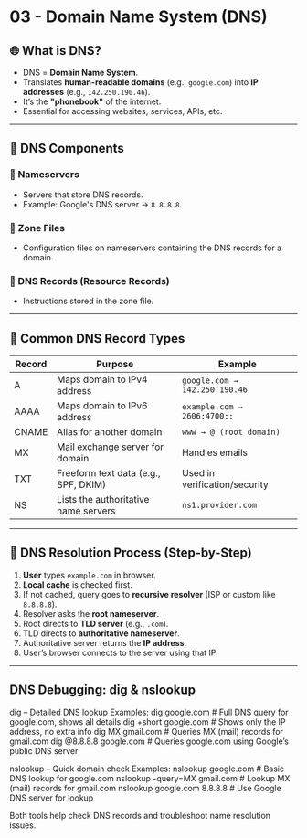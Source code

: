 # 03 - Domain Name System (DNS)

## 🌐 What is DNS?

- DNS = **Domain Name System**.
- Translates **human-readable domains** (e.g., `google.com`) into **IP addresses** (e.g., `142.250.190.46`).
- It’s the **"phonebook"** of the internet.
- Essential for accessing websites, services, APIs, etc.

---

## 🧱 DNS Components

### 🔷 Nameservers
- Servers that store DNS records.
- Example: Google's DNS server → `8.8.8.8`.

### 🔷 Zone Files
- Configuration files on nameservers containing the DNS records for a domain.

### 🔷 DNS Records (Resource Records)
- Instructions stored in the zone file.

---

## 📄 Common DNS Record Types

| Record | Purpose                            | Example |
|--------|------------------------------------|---------|
| A      | Maps domain to IPv4 address        | `google.com → 142.250.190.46` |
| AAAA   | Maps domain to IPv6 address        | `example.com → 2606:4700::` |
| CNAME  | Alias for another domain           | `www → @ (root domain)` |
| MX     | Mail exchange server for domain    | Handles emails |
| TXT    | Freeform text data (e.g., SPF, DKIM) | Used in verification/security |
| NS     | Lists the authoritative name servers | `ns1.provider.com` |

---

## 🔁 DNS Resolution Process (Step-by-Step)

1. **User** types `example.com` in browser.
2. **Local cache** is checked first.
3. If not cached, query goes to **recursive resolver** (ISP or custom like `8.8.8.8`).
4. Resolver asks the **root nameserver**.
5. Root directs to **TLD server** (e.g., `.com`).
6. TLD directs to **authoritative nameserver**.
7. Authoritative server returns the **IP address**.
8. User’s browser connects to the server using that IP.

---

## DNS Debugging: dig & nslookup

dig – Detailed DNS lookup
Examples:
dig google.com            # Full DNS query for google.com, shows all details
dig +short google.com      # Shows only the IP address, no extra info
dig MX gmail.com           # Queries MX (mail) records for gmail.com
dig @8.8.8.8 google.com    # Queries google.com using Google’s public DNS server

nslookup – Quick domain check
Examples:
nslookup google.com                # Basic DNS lookup for google.com
nslookup -query=MX gmail.com       # Lookup MX (mail) records for gmail.com
nslookup google.com 8.8.8.8        # Use Google DNS server for lookup

Both tools help check DNS records and troubleshoot name resolution issues.
